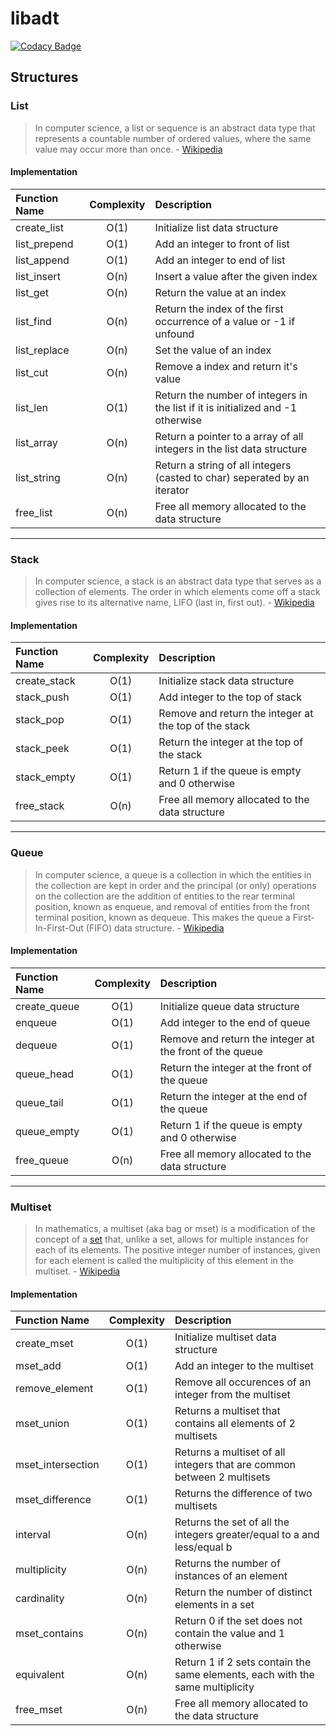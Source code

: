 # libadt

[![Codacy Badge](https://api.codacy.com/project/badge/Grade/f710818856424856a53ea09b2d25f142)](https://app.codacy.com/app/af3r/libadt?utm_source=github.com&utm_medium=referral&utm_content=af3r/libadt&utm_campaign=Badge_Grade_Dashboard)

## Structures


### List
> In computer science, a list or sequence is an abstract data type that represents a countable number of ordered values, where the same value may occur more than once. - [Wikipedia](https://en.wikipedia.org/wiki/List_(abstract_data_type))

#### Implementation

| Function Name | Complexity | Description                                                                     |
| :------------ | :--------: | :-------------------------------------------------------------------------------| 
| create_list   | O(1)       | Initialize list data structure                                                  |
| list_prepend  | O(1)       | Add an integer to front of list                                                 |
| list_append   | O(1)       | Add an integer to end of list                                                   |
| list_insert   | O(n)       | Insert a value after the given index                                            |
| list_get      | O(n)       | Return the value at an index                                                    |
| list_find     | O(n)       | Return the index of the first occurrence of a value or -1 if unfound            |
| list_replace  | O(n)       | Set the value of an index                                                       |
| list_cut      | O(n)       | Remove a index and return it's value                                            |
| list_len      | O(1)       | Return the number of integers in the list if it is initialized and -1 otherwise |
| list_array    | O(n)       | Return a pointer to a array of all integers in the list data structure          |
| list_string   | O(n)       | Return a string of all integers (casted to char) seperated by an iterator       |
| free_list     | O(n)       | Free all memory allocated to the data structure                                 |


___


### Stack
> In computer science, a stack is an abstract data type that serves as a collection of elements. The order in which elements come off a stack gives rise to its alternative name, LIFO (last in, first out). - [Wikipedia](https://en.wikipedia.org/wiki/Stack_(abstract_data_type))

#### Implementation

| Function Name | Complexity | Description                                           |
| :------------ | :--------: | :-----------------------------------------------------| 
| create_stack  | O(1)       | Initialize stack data structure                       |
| stack_push    | O(1)       | Add integer to the top of stack                       |
| stack_pop     | O(1)       | Remove and return the integer at the top of the stack |
| stack_peek    | O(1)       | Return the integer at the top of the stack            |
| stack_empty   | O(1)       | Return 1 if the queue is empty and 0 otherwise        |
| free_stack    | O(n)       | Free all memory allocated to the data structure       |


___


### Queue

> In computer science, a queue is a collection in which the entities in the collection are kept in order and the principal (or only) operations on the collection are the addition of entities to the rear terminal position, known as enqueue, and removal of entities from the front terminal position, known as dequeue. This makes the queue a First-In-First-Out (FIFO) data structure. - [Wikipedia](https://en.wikipedia.org/wiki/Queue_(abstract_data_type))

#### Implementation

| Function Name | Complexity | Description                                             |
| :------------ | :--------: | :-------------------------------------------------------|
| create_queue  | O(1)       | Initialize queue data structure                         |
| enqueue       | O(1)       | Add integer to the end of queue                         |
| dequeue       | O(1)       | Remove and return the integer at the front of the queue |
| queue_head    | O(1)       | Return the integer at the front of the queue            |
| queue_tail    | O(1)       | Return the integer at the end of the queue              |
| queue_empty   | O(1)       | Return 1 if the queue is empty and 0 otherwise          |
| free_queue    | O(n)       | Free all memory allocated to the data structure         |


___


### Multiset

> In mathematics, a multiset (aka bag or mset) is a modification of the concept of a [set](https://en.wikipedia.org/wiki/Set_(abstract_data_type)) that, unlike a set, allows for multiple instances for each of its elements. The positive integer number of instances, given for each element is called the multiplicity of this element in the multiset. - [Wikipedia](https://en.wikipedia.org/wiki/Multiset)

#### Implementation

| Function Name     | Complexity | Description                                                                   |
| :---------------- | :--------: | :---------------------------------------------------------------------------- |
| create_mset       | O(1)       | Initialize multiset data structure                                            |
| mset_add          | O(1)       | Add an integer to the multiset                                                |
| remove_element    | O(1)       | Remove all occurences of an integer from the multiset                         |
| mset_union        | O(1)       | Returns a multiset that contains all elements of 2 multisets                  |
| mset_intersection | O(1)       | Returns a multiset of all integers that are common between 2 multisets        |
| mset_difference   | O(1)       | Returns the difference of two multisets                                       |
| interval          | O(n)       | Returns the set of all the integers greater/equal to a and less/equal b       |
| multiplicity      | O(n)       | Returns the number of instances of an element                                 |
| cardinality       | O(n)       | Return the number of distinct elements in a set                               |
| mset_contains     | O(n)       | Return 0 if the set does not contain the value and 1 otherwise                |
| equivalent        | O(n)       | Return 1 if 2 sets contain the same elements, each with the same multiplicity |
| free_mset         | O(n)       | Free all memory allocated to the data structure                               |
